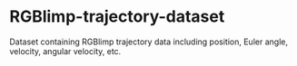 # RGBlimp-trajectory-dataset
Dataset containing RGBlimp trajectory data including position, Euler angle, velocity, angular velocity, etc.
